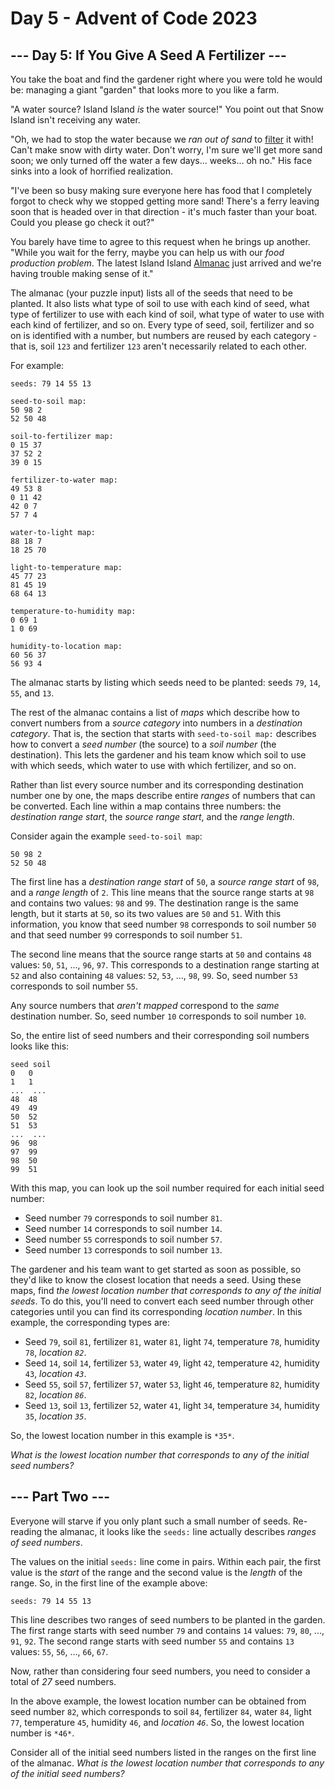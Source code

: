 # Day 5 - Advent of Code 2023

## --- Day 5: If You Give A Seed A Fertilizer ---

You take the boat and find the gardener right where you were told he would be:
managing a giant "garden" that looks more to you like a farm.

"A water source? Island Island *is* the water source!" You point out that Snow
Island isn't receiving any water.

"Oh, we had to stop the water because we *ran out of sand* to
[filter](https://en.wikipedia.org/wiki/Sand_filter) it with! Can't make snow
with dirty water. Don't worry, I'm sure we'll get more sand soon; we only turned
off the water a few days... weeks... oh no." His face sinks into a look of
horrified realization.

"I've been so busy making sure everyone here has food that I completely forgot
to check why we stopped getting more sand! There's a ferry leaving soon that is
headed over in that direction - it's much faster than your boat. Could you
please go check it out?"

You barely have time to agree to this request when he brings up another. "While
you wait for the ferry, maybe you can help us with our *food production
problem*. The latest Island Island
[Almanac](https://en.wikipedia.org/wiki/Almanac) just arrived and we're having
trouble making sense of it."

The almanac (your puzzle input) lists all of the seeds that need to be planted.
It also lists what type of soil to use with each kind of seed, what type of
fertilizer to use with each kind of soil, what type of water to use with each
kind of fertilizer, and so on. Every type of seed, soil, fertilizer and so on is
identified with a number, but numbers are reused by each category - that is,
soil `123` and fertilizer `123` aren't necessarily related to each other.

For example:

```
seeds: 79 14 55 13

seed-to-soil map:
50 98 2
52 50 48

soil-to-fertilizer map:
0 15 37
37 52 2
39 0 15

fertilizer-to-water map:
49 53 8
0 11 42
42 0 7
57 7 4

water-to-light map:
88 18 7
18 25 70

light-to-temperature map:
45 77 23
81 45 19
68 64 13

temperature-to-humidity map:
0 69 1
1 0 69

humidity-to-location map:
60 56 37
56 93 4
```

The almanac starts by listing which seeds need to be planted: seeds `79`, `14`,
`55`, and `13`.

The rest of the almanac contains a list of *maps* which describe how to convert
numbers from a *source category* into numbers in a *destination category*. That
is, the section that starts with `seed-to-soil map:` describes how to convert a
*seed number* (the source) to a *soil number* (the destination). This lets the
gardener and his team know which soil to use with which seeds, which water to
use with which fertilizer, and so on.

Rather than list every source number and its corresponding destination number
one by one, the maps describe entire *ranges* of numbers that can be converted.
Each line within a map contains three numbers: the *destination range start*,
the *source range start*, and the *range length*.

Consider again the example `seed-to-soil map`:

```
50 98 2
52 50 48
```

The first line has a *destination range start* of `50`, a *source range start*
of `98`, and a *range length* of `2`. This line means that the source range
starts at `98` and contains two values: `98` and `99`. The destination range is
the same length, but it starts at `50`, so its two values are `50` and `51`.
With this information, you know that seed number `98` corresponds to soil number
`50` and that seed number `99` corresponds to soil number `51`.

The second line means that the source range starts at `50` and contains `48`
values: `50`, `51`, ..., `96`, `97`. This corresponds to a destination range
starting at `52` and also containing `48` values: `52`, `53`, ..., `98`, `99`.
So, seed number `53` corresponds to soil number `55`.

Any source numbers that *aren't mapped* correspond to the *same* destination
number. So, seed number `10` corresponds to soil number `10`.

So, the entire list of seed numbers and their corresponding soil numbers looks
like this:

```
seed soil
0   0
1   1
...  ...
48  48
49  49
50  52
51  53
...  ...
96  98
97  99
98  50
99  51
```

With this map, you can look up the soil number required for each initial seed
number:

- Seed number `79` corresponds to soil number `81`.
- Seed number `14` corresponds to soil number `14`.
- Seed number `55` corresponds to soil number `57`.
- Seed number `13` corresponds to soil number `13`.

The gardener and his team want to get started as soon as possible, so they'd
like to know the closest location that needs a seed. Using these maps, find *the
lowest location number that corresponds to any of the initial seeds*. To do
this, you'll need to convert each seed number through other categories until you
can find its corresponding *location number*. In this example, the corresponding
types are:

- Seed `79`, soil `81`, fertilizer `81`, water `81`, light `74`, temperature
  `78`, humidity `78`, *location `82`*.
- Seed `14`, soil `14`, fertilizer `53`, water `49`, light `42`, temperature
  `42`, humidity `43`, *location `43`*.
- Seed `55`, soil `57`, fertilizer `57`, water `53`, light `46`, temperature
  `82`, humidity `82`, *location `86`*.
- Seed `13`, soil `13`, fertilizer `52`, water `41`, light `34`, temperature
  `34`, humidity `35`, *location `35`*.

So, the lowest location number in this example is `*35*`.

*What is the lowest location number that corresponds to any of the initial seed
numbers?*

## --- Part Two ---

Everyone will starve if you only plant such a small number of seeds. Re-reading
the almanac, it looks like the `seeds:` line actually describes *ranges of seed
numbers*.

The values on the initial `seeds:` line come in pairs. Within each pair, the
first value is the *start* of the range and the second value is the *length* of
the range. So, in the first line of the example above:

`seeds: 79 14 55 13`

This line describes two ranges of seed numbers to be planted in the garden. The
first range starts with seed number `79` and contains `14` values: `79`, `80`,
..., `91`, `92`. The second range starts with seed number `55` and contains `13`
values: `55`, `56`, ..., `66`, `67`.

Now, rather than considering four seed numbers, you need to consider a total of
*27* seed numbers.

In the above example, the lowest location number can be obtained from seed
number `82`, which corresponds to soil `84`, fertilizer `84`, water `84`, light
`77`, temperature `45`, humidity `46`, and *location `46`*. So, the lowest
location number is `*46*`.

Consider all of the initial seed numbers listed in the ranges on the first line
of the almanac. *What is the lowest location number that corresponds to any of
the initial seed numbers?*
